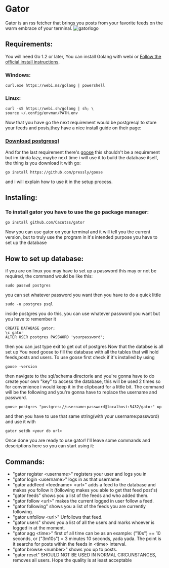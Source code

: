 # Gator<br>
Gator is an rss fetcher that brings you posts from your favorite feeds on the warm embrace of your terminal.
![gatorlogo](https://github.com/user-attachments/assets/e6ca413d-d33f-41bd-bf3b-7f83a9bbc835)
## Requirements:
You will need Go 1.2 or later, You can install Golang with webi or [Follow the official install instructions](https://go.dev/doc/install).
### Windows:
```
curl.exe https://webi.ms/golang | powershell
```
### Linux:
```
curl -sS https://webi.sh/golang | sh; \
source ~/.config/envman/PATH.env
```
Now that you have go the next requirement would be postgresql to store your feeds and posts,they have a nice install guide on their page:
### [Download postgresql](https://www.postgresql.org/download/linux/ubuntu/)
And for the last requirement there's [goose](https://github.com/pressly/goose) this shouldn't be a requirement but im kinda lazy, maybe next time i will use it to build the database itself, the thing is you download it with go:
```
go install https://github.com/pressly/goose
```
and i will explain how to use it in the setup process.
## Installing:
### To install gator you have to use the go package manager:
```
go install github.com/Cacutss/gator
```
Now you can use gator on your terminal and it will tell you the current version, but to truly use the program in it's intended purpose you have to set up the database
## How to set up database:
if you are on linux you may have to set up a password this may or not be required, the command would be like this:
```
sudo passwd postgres
```
you can set whatever password you want
then you have to do a quick little 
```
sudo -u postgres psql
```
inside postgres you do this, you can use whatever password you want but you have to remember it
```
CREATE DATABASE gator;
\c gator
ALTER USER postgres PASSWORD 'yourpassword';
```
then you can just type exit to get out of postgres
Now that the databse is all set up
You need goose to fill the database with all the tables that will hold feeds,posts and users.
To use goose first check if it's installed by using
```
goose -version
```
then navigate to the sql/schema directorie and you're gonna have to do create your own "key" to access the database, this will be used 2 times so for convenience i would keep it in the clipboard for a little bit. The command will be the following and you're gonna have to replace the username and password.
```
goose postgres "postgres://username:password@localhost:5432/gator" up
```
and then you have to use that same string(with your username:password) and use it with
```
gator setdb <your db url>
```
Once done you are ready to use gator!
I'll leave some commands and descriptions here so you can start using it:
## Commands:
* "gator register \<username\>" registers your user and logs you in
* "gator login \<username\>" logs in as that username
* "gator addfeed \<feedname\> \<url\>" adds a feed to the database and makes you follow it (following makes you able to get that feed post's)
* "gator feeds" shows you a list of the feeds and who added them.
* "gator follow \<url\>" makes the current logged in user follow a feed.
* "gator following" shows you a list of the feeds you are currently following.
* "gator unfollow \<url\>" Unfollows that feed.
* "gator users" shows you a list of all the users and marks whoever is logged in at the moment.
* "gator agg \<time\>" first of all time can be as an example: ("10s") == 10 seconds, or ("3m10s") = 3 minutes 10 seconds, yada yada. The point is it searchs for posts within the feeds in \<time\> interval.
* "gator browse \<number\>" shows you up to <number> posts.
* "gator reset" SHOULD NOT BE USED IN NORMAL CIRCUNSTANCES, removes all users.
Hope the quality is at least acceptable 
